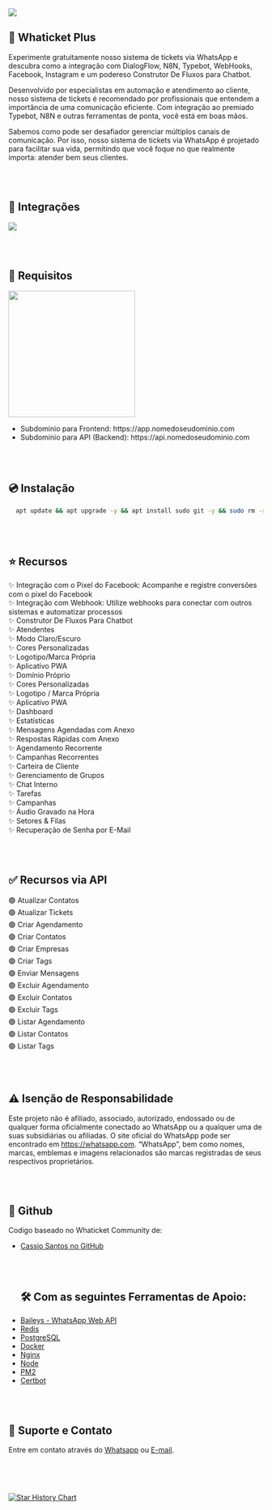 <img src="https://i.imgur.com/YOM5F41.png" />

## 🚀 Whaticket Plus

Experimente gratuitamente nosso sistema de tickets via WhatsApp e descubra como a integração com DialogFlow, N8N, Typebot, WebHooks, Facebook, Instagram e um podereso Construtor De Fluxos para Chatbot. 

Desenvolvido por especialistas em automação e atendimento ao cliente, nosso sistema de tickets é recomendado por profissionais que entendem a importância de uma comunicação eficiente. Com integração ao premiado Typebot, N8N e outras ferramentas de ponta, você está em boas mãos.

Sabemos como pode ser desafiador gerenciar múltiplos canais de comunicação. Por isso, nosso sistema de tickets via WhatsApp é projetado para facilitar sua vida, permitindo que você foque no que realmente importa: atender bem seus clientes.

<br /><br />

## 📌 Integrações

<img src="https://i.postimg.cc/CxJmZYZk/Group-26.png" />

<br /><br />

## 🔧 Requisitos

<img src="https://i.postimg.cc/kGRpDYJC/Group-27.png" style="height: 250px;" />

<nav>
  <ul>
    <li>Subdomínio para Frontend: https://app.nomedoseudominio.com</li>
    <li>Subdomínio para API (Backend): https://api.nomedoseudominio.com</li>
  </ul>
</nav>

<br /><br />

## 💿 Instalação

```bash
  apt update && apt upgrade -y && apt install sudo git -y && sudo rm -rf WhaticketPlus && sudo git clone https://github.com/DEV7Kadu/WhaticketPlus && cd WhaticketPlus && sudo chmod +x ./whaticketplus && ./whaticketplus
```

<br /><br />

## ⭐ Recursos

✨ Integração com o Pixel do Facebook: Acompanhe e registre conversões com o pixel do Facebook    
✨ Integração com Webhook: Utilize webhooks para conectar com outros sistemas e automatizar processos   
✨ Construtor De Fluxos Para Chatbot     
✨ Atendentes   
✨ Modo Claro/Escuro    
✨ Cores Personalizadas  
✨ Logotipo/Marca Própria  
✨ Aplicativo PWA  
✨ Domínio Próprio  
✨ Cores Personalizadas  
✨ Logotipo / Marca Própria  
✨ Aplicativo PWA  
✨ Dashboard  
✨ Estatísticas  
✨ Mensagens Agendadas com Anexo  
✨ Respostas Rápidas com Anexo  
✨ Agendamento Recorrente  
✨ Campanhas Recorrentes  
✨ Carteira de Cliente  
✨ Gerenciamento de Grupos  
✨ Chat Interno  
✨ Tarefas  
✨ Campanhas  
✨ Áudio Gravado na Hora  
✨ Setores & Filas  
✨ Recuperação de Senha por E-Mail

<br /><br />

## ✅ Recursos via API

🟢 Atualizar Contatos  
🟢 Atualizar Tickets  
🟢 Criar Agendamento  
🟢 Criar Contatos  
🟢 Criar Empresas  
🟢 Criar Tags  
🟢 Enviar Mensagens  
🟢 Excluir Agendamento  
🟢 Excluir Contatos  
🟢 Excluir Tags  
🟢 Listar Agendamento  
🟢 Listar Contatos  
🟢 Listar Tags

<br /><br />

## ⚠️ Isenção de Responsabilidade

Este projeto não é afiliado, associado, autorizado, endossado ou de qualquer forma oficialmente conectado ao WhatsApp ou a qualquer uma de suas subsidiárias ou afiliadas. O site oficial do WhatsApp pode ser encontrado em https://whatsapp.com. “WhatsApp”, bem como nomes, marcas, emblemas e imagens relacionados são marcas registradas de seus respectivos proprietários.

<br /><br />

## 📍 Github

Codigo baseado no Whaticket Community de:
<nav>
  <ul>
    <li><a href="https://github.com/canove/whaticket-community" target="_blank">Cassio Santos no GitHub</a></li>

<br /><br />

## 🛠️ Com as seguintes Ferramentas de Apoio:
<nav>
    <li><a href="https://github.com/WhiskeySockets/Baileys" target="_blank">Baileys - WhatsApp Web API</a></li>
    <li><a href="https://github.com/redis/redis" target="_blank">Redis</a></li>
    <li><a href="https://github.com/postgres/postgres" target="_blank">PostgreSQL</a></li>
    <li><a href="https://github.com/docker" target="_blank">Docker</a></li>
    <li><a href="https://github.com/nginx/nginx" target="_blank">Nginx</a></li>
    <li><a href="https://github.com/nodejs/node" target="_blank">Node</a></li>
    <li><a href="https://github.com/Unitech/pm2" target="_blank">PM2</a></li>
    <li><a href="https://github.com/certbot/certbot" target="_blank">Certbot</a></li>
  </ul>
</nav>

<br /><br />

## 🙋 Suporte e Contato

Entre em contato através do <a href="https://wa.me/5551992919891" target="_blank">Whatsapp</a> ou <a href="mailto:whaticketplus@gmail.com" target="_blank">E-mail</a>.

<br /><br />

## 

[![Star History Chart](https://api.star-history.com/svg?repos=DEV7Kadu/WhaticketPlus&type=Date)](https://star-history.com/#DEV7Kadu/WhaticketPlus&Date) 
